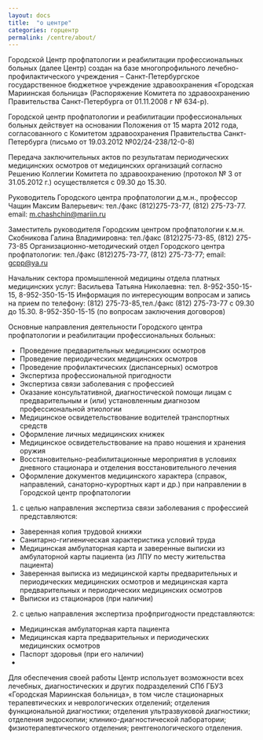 ```yaml
---
layout: docs
title:  "о центре"
categories: горцентр
permalink: /centre/about/
---
```

Городской Центр профпатологии и реабилитации профессиональных больных (далее Центр) создан на базе многопрофильного лечебно-профилактического учреждения – Санкт-Петербургское государственное бюджетное учреждение здравоохранения «Городская Мариинская больница» (Распоряжение Комитета по здравоохранению Правительства Санкт-Петербурга от 01.11.2008 г № 634-р).

Городской центр профпатологии и реабилитации профессиональных больных действует на основании Положения от 15 марта 2012 года, согласованного с Комитетом здравоохранения Правительства Санкт-Петербурга (письмо от 19.03.2012 №02/24-238/12-0-8)

Передача заключительных актов по результатам периодических медицинских осмотров от медицинских организаций согласно Решению Коллегии Комитета по здравоохранению (протокол № 3 от 31.05.2012 г.) осуществляется с 09.30 до 15.30.

Руководитель Городского центра профпатологии д.м.н., профессор Чащин Максим Валерьевич: тел./факс (812)275-73-77, (812) 275-73-77. email: m.chashchin@mariin.ru

Заместитель руководителя  Городским центром профпатологии к.м.н. Скобникова Галина Владимировна: тел./факс (812)275-73-85, (812) 275-73-85
Организационно-методический отдел Городского центра профпатологии: тел./факс (812)275-73-77, (812) 275-73-77; email: gcpp@ya.ru

Начальник сектора промышленной медицины отдела платных медицинских услуг: Васильева Татьяна Николаевна: тел. 8-952-350-15-15, 8-952-350-15-15
Информация по интересующим вопросам и запись на прием по телефону: (812) 275-73-85,тел./факс (812) 275-73-77 с 09.30 до 15.30. 8-952-350-15-15 (по вопросам заключения договоров)

Основные направления деятельности Городского центра профпатологии и реабилитации профессиональных больных:
* Проведение предварительных медицинских осмотров
* Проведение периодических медицинских осмотров
* Проведение профилактических (диспансерных) осмотров
* Экспертиза профессиональной пригодности
* Экспертиза связи заболевания с профессией
* Оказание консультативной, диагностической помощи лицам с предварительным и (или) установленным диагнозом профессиональной этиологии
* Медицинское освидетельствование водителей транспортных средств
* Оформление личных медицинских книжек
* Медицинское освидетельствование на право ношения и хранения оружия
* Восстановительно-реабилитационные мероприятия в условиях дневного стационара и отделения восстановительного лечения
* Оформление документов медицинского характера (справок, направлений, санаторно-курортных карт и др.) при направлении в Городской центр профпатологии 

1. с целью направления экспертиза связи заболевания с профессией представляются:
 * Заверенная копия трудовой книжки
 * Санитарно-гигиеническая характеристика условий труда
 * Медицинская амбулаторная карта и заверенные выписки из амбулаторной карты пациента (из ЛПУ по месту жительства пациента)
 * Заверенная выписка из медицинской карты предварительных и периодических медицинских осмотров и медицинская карта предварительных и периодических медицинских осмотров
 * Выписки из стационаров (при наличии)
2. с целью направления экспертиза профпригодности представляются:
 * Медицинская амбулаторная карта пациента
 * Медицинская карта предварительных и периодических медицинских осмотров
 * Паспорт здоровья (при его наличии)
 * 
Для обеспечения своей работы Центр использует возможности всех лечебных, диагностических и других подразделений СПб ГБУЗ «Городская Мариинская больница», в том числе стационарных терапевтических и неврологических отделений; отделения функциональной диагностики; отделения ультразвуковой диагностики; отделения эндоскопии; клинико-диагностической лаборатории; физиотерапевтического отделения; рентгенологического отделения.
